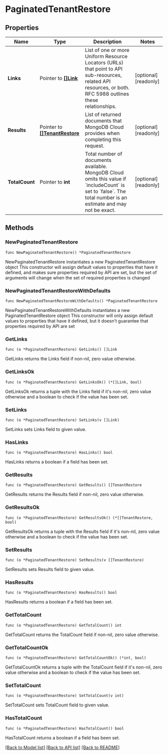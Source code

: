 # PaginatedTenantRestore

## Properties

Name | Type | Description | Notes
------------ | ------------- | ------------- | -------------
**Links** | Pointer to [**[]Link**](Link.md) | List of one or more Uniform Resource Locators (URLs) that point to API sub-resources, related API resources, or both. RFC 5988 outlines these relationships. | [optional] [readonly] 
**Results** | Pointer to [**[]TenantRestore**](TenantRestore.md) | List of returned documents that MongoDB Cloud provides when completing this request. | [optional] [readonly] 
**TotalCount** | Pointer to **int** | Total number of documents available. MongoDB Cloud omits this value if &#x60;includeCount&#x60; is set to &#x60;false&#x60;. The total number is an estimate and may not be exact. | [optional] [readonly] 

## Methods

### NewPaginatedTenantRestore

`func NewPaginatedTenantRestore() *PaginatedTenantRestore`

NewPaginatedTenantRestore instantiates a new PaginatedTenantRestore object
This constructor will assign default values to properties that have it defined,
and makes sure properties required by API are set, but the set of arguments
will change when the set of required properties is changed

### NewPaginatedTenantRestoreWithDefaults

`func NewPaginatedTenantRestoreWithDefaults() *PaginatedTenantRestore`

NewPaginatedTenantRestoreWithDefaults instantiates a new PaginatedTenantRestore object
This constructor will only assign default values to properties that have it defined,
but it doesn't guarantee that properties required by API are set

### GetLinks

`func (o *PaginatedTenantRestore) GetLinks() []Link`

GetLinks returns the Links field if non-nil, zero value otherwise.

### GetLinksOk

`func (o *PaginatedTenantRestore) GetLinksOk() (*[]Link, bool)`

GetLinksOk returns a tuple with the Links field if it's non-nil, zero value otherwise
and a boolean to check if the value has been set.

### SetLinks

`func (o *PaginatedTenantRestore) SetLinks(v []Link)`

SetLinks sets Links field to given value.

### HasLinks

`func (o *PaginatedTenantRestore) HasLinks() bool`

HasLinks returns a boolean if a field has been set.
### GetResults

`func (o *PaginatedTenantRestore) GetResults() []TenantRestore`

GetResults returns the Results field if non-nil, zero value otherwise.

### GetResultsOk

`func (o *PaginatedTenantRestore) GetResultsOk() (*[]TenantRestore, bool)`

GetResultsOk returns a tuple with the Results field if it's non-nil, zero value otherwise
and a boolean to check if the value has been set.

### SetResults

`func (o *PaginatedTenantRestore) SetResults(v []TenantRestore)`

SetResults sets Results field to given value.

### HasResults

`func (o *PaginatedTenantRestore) HasResults() bool`

HasResults returns a boolean if a field has been set.
### GetTotalCount

`func (o *PaginatedTenantRestore) GetTotalCount() int`

GetTotalCount returns the TotalCount field if non-nil, zero value otherwise.

### GetTotalCountOk

`func (o *PaginatedTenantRestore) GetTotalCountOk() (*int, bool)`

GetTotalCountOk returns a tuple with the TotalCount field if it's non-nil, zero value otherwise
and a boolean to check if the value has been set.

### SetTotalCount

`func (o *PaginatedTenantRestore) SetTotalCount(v int)`

SetTotalCount sets TotalCount field to given value.

### HasTotalCount

`func (o *PaginatedTenantRestore) HasTotalCount() bool`

HasTotalCount returns a boolean if a field has been set.

[[Back to Model list]](../README.md#documentation-for-models) [[Back to API list]](../README.md#documentation-for-api-endpoints) [[Back to README]](../README.md)


